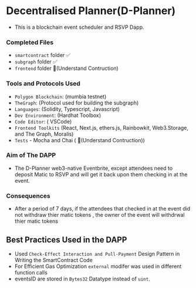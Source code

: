 # Decentralised Planner(D-Planner)

- This is a blockchain event scheduler and RSVP Dapp. 

### Completed Files
- `smartcontract` folder ✅
- `subgraph` folder ✅
- `frontend` folder  🚧(Understand Contruction)

### Tools and Protocols Used
- `Polygon Blockchain`: (mumbia testnet)
- `TheGraph`: (Protocol used for building the subgraph)
- `Languages`: (Solidity, Typescript, Javascript)
- `Dev Environment`: (Hardhat Toolbox)
- `Code Editor`: ( VSCode)
- `Frontend Toolkits` (React, Next.js, ethers.js, Rainbowkit, Web3.Storage, and The Graph, Moralis)
- `Tests` - Mocha and Chai ( 🚧(Understand Contruction))

### Aim of The DAPP
 - The D-Planner web3-native Eventbrite, except attendees need to deposit Matic to RSVP and will get it back upon them checking in at the event.
 
### Consequences
 - After a period of 7 days, if the attendees that checked in at the event did not withdraw thier matic tokens , the owner of the event will withdrwal thier matic tokens
 
## Best Practices Used in the DAPP

- Used `Check-Effect Interaction and Pull-Payment` Design Pattern in Writing the SmartContract Code
- For Efficient Gas Optimization `external` modifer was used in different function calls
- eventsID are stored in `Bytes32` Datatype instead of `uint`.
